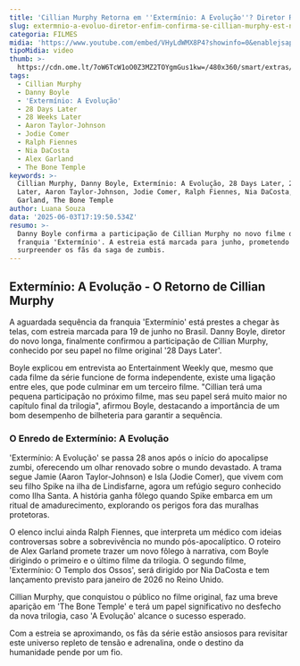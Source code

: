 ```yaml
---
title: 'Cillian Murphy Retorna em ''Extermínio: A Evolução''? Diretor Revela Detalhes'
slug: extermnio-a-evoluo-diretor-enfim-confirma-se-cillian-murphy-est-no-filme
categoria: FILMES
midia: 'https://www.youtube.com/embed/VHyLdWMX8P4?showinfo=0&enablejsapi=1'
tipoMidia: video
thumb: >-
  https://cdn.ome.lt/7oW6TcW1oO0Z3MZ2TOYgmGus1kw=/480x360/smart/extras/conteudos/omelete_THUMB_-_2025-06-03T131946.771.png
tags:
  - Cillian Murphy
  - Danny Boyle
  - 'Extermínio: A Evolução'
  - 28 Days Later
  - 28 Weeks Later
  - Aaron Taylor-Johnson
  - Jodie Comer
  - Ralph Fiennes
  - Nia DaCosta
  - Alex Garland
  - The Bone Temple
keywords: >-
  Cillian Murphy, Danny Boyle, Extermínio: A Evolução, 28 Days Later, 28 Weeks
  Later, Aaron Taylor-Johnson, Jodie Comer, Ralph Fiennes, Nia DaCosta, Alex
  Garland, The Bone Temple
author: Luana Souza
data: '2025-06-03T17:19:50.534Z'
resumo: >-
  Danny Boyle confirma a participação de Cillian Murphy no novo filme da
  franquia 'Extermínio'. A estreia está marcada para junho, prometendo
  surpreender os fãs da saga de zumbis.
---
```


## Extermínio: A Evolução - O Retorno de Cillian Murphy

A aguardada sequência da franquia 'Extermínio' está prestes a chegar às telas, com estreia marcada para 19 de junho no Brasil. Danny Boyle, diretor do novo longa, finalmente confirmou a participação de Cillian Murphy, conhecido por seu papel no filme original '28 Days Later'.

Boyle explicou em entrevista ao Entertainment Weekly que, mesmo que cada filme da série funcione de forma independente, existe uma ligação entre eles, que pode culminar em um terceiro filme. "Cillian terá uma pequena participação no próximo filme, mas seu papel será muito maior no capítulo final da trilogia", afirmou Boyle, destacando a importância de um bom desempenho de bilheteria para garantir a sequência.

### O Enredo de Extermínio: A Evolução

'Extermínio: A Evolução' se passa 28 anos após o início do apocalipse zumbi, oferecendo um olhar renovado sobre o mundo devastado. A trama segue Jamie (Aaron Taylor-Johnson) e Isla (Jodie Comer), que vivem com seu filho Spike na ilha de Lindisfarne, agora um refúgio seguro conhecido como Ilha Santa. A história ganha fôlego quando Spike embarca em um ritual de amadurecimento, explorando os perigos fora das muralhas protetoras.

O elenco inclui ainda Ralph Fiennes, que interpreta um médico com ideias controversas sobre a sobrevivência no mundo pós-apocalíptico. O roteiro de Alex Garland promete trazer um novo fôlego à narrativa, com Boyle dirigindo o primeiro e o último filme da trilogia. O segundo filme, 'Extermínio: O Templo dos Ossos', será dirigido por Nia DaCosta e tem lançamento previsto para janeiro de 2026 no Reino Unido.

Cillian Murphy, que conquistou o público no filme original, faz uma breve aparição em 'The Bone Temple' e terá um papel significativo no desfecho da nova trilogia, caso 'A Evolução' alcance o sucesso esperado.

Com a estreia se aproximando, os fãs da série estão ansiosos para revisitar este universo repleto de tensão e adrenalina, onde o destino da humanidade pende por um fio.
